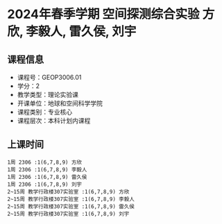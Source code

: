 # 2024年春季学期 空间探测综合实验 方欣, 李毅人, 雷久侯, 刘宇






## 课程信息

- 课程号：GEOP3006.01
- 学分：2
- 教学类型：理论实验课
- 开课单位：地球和空间科学学院
- 课程类别：专业核心
- 课程层次：本科计划内课程

## 上课时间

```
1周 2306 :1(6,7,8,9) 方欣
1周 2306 :1(6,7,8,9) 李毅人
1周 2306 :1(6,7,8,9) 雷久侯
1周 2306 :1(6,7,8,9) 刘宇
2~15周 教学行政楼307实验室 :1(6,7,8,9) 方欣
2~15周 教学行政楼307实验室 :1(6,7,8,9) 李毅人
2~15周 教学行政楼307实验室 :1(6,7,8,9) 雷久侯
2~15周 教学行政楼307实验室 :1(6,7,8,9) 刘宇
```

